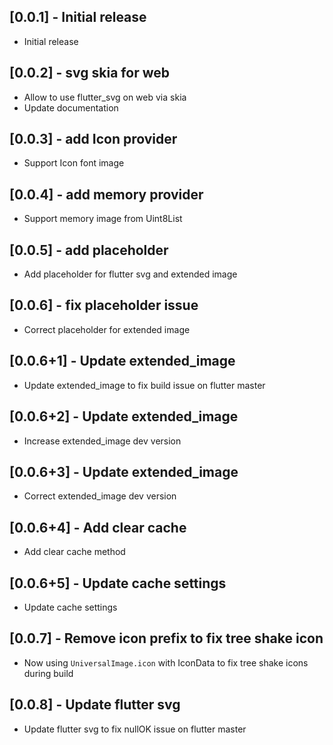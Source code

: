 ## [0.0.1] - Initial release

* Initial release

## [0.0.2] - svg skia for web
* Allow to use flutter_svg on web via skia
* Update documentation

## [0.0.3] - add Icon provider
* Support Icon font image

## [0.0.4] - add memory provider
* Support memory image from Uint8List

## [0.0.5] - add placeholder
* Add placeholder for flutter svg and extended image

## [0.0.6] - fix placeholder issue
* Correct placeholder for extended image

## [0.0.6+1] - Update extended_image
* Update extended_image to fix build issue on flutter master

## [0.0.6+2] - Update extended_image
* Increase extended_image dev version

## [0.0.6+3] - Update extended_image
* Correct extended_image dev version

## [0.0.6+4] - Add clear cache
* Add clear cache method

## [0.0.6+5] - Update cache settings
* Update cache settings

## [0.0.7] - Remove icon prefix to fix tree shake icon
* Now using `UniversalImage.icon` with IconData to fix tree shake icons during build

## [0.0.8] - Update flutter svg
* Update flutter svg to fix nullOK issue on flutter master